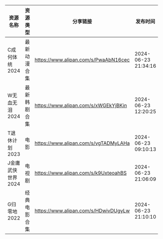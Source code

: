 | 资源名称        | 资源类型   | 分享链接                                 | 发布时间                |
| ----------- | ------ | ------------------------------------ | ------------------- |
| C成何体统2024   | 最新动漫合集 | https://www.alipan.com/s/PwaAbN16cec | 2024-06-23 21:34:16 |
| W无血无泪2024   | 最新韩剧合集 | https://www.alipan.com/s/xWGEkYjBKin | 2024-06-23 12:20:25 |
| T退休计划2023   | 电影     | https://www.alipan.com/s/vgTADMyLAHa | 2024-06-23 09:10:13 |
| J金庸武侠世界2024 | 电视剧    | https://www.alipan.com/s/k9UxteoahBS | 2024-06-23 21:06:09 |
| G归零地2022    | 经典电影合集 | https://www.alipan.com/s/HDwivDUgyLw | 2024-06-23 21:10:10 |
